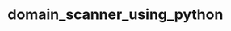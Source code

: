 # domain_scanner_using_python                                                                                                                                       
